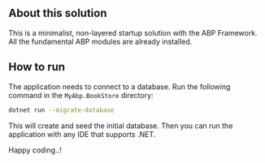 ## About this solution

This is a minimalist, non-layered startup solution with the ABP Framework. All the fundamental ABP modules are already installed.

## How to run

The application needs to connect to a database. Run the following command in the `MyAbp.BookStore` directory:

````bash
dotnet run --migrate-database
````

This will create and seed the initial database. Then you can run the application with any IDE that supports .NET.

Happy coding..!



